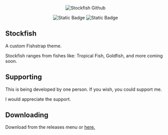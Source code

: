 <div align="center">
  
  ![Stockfish Github](https://github.com/user-attachments/assets/5ea4e512-d7ae-4a86-9609-093becabd7bf)
</div>

<div align="center">

![Static Badge](https://img.shields.io/badge/license-MIT-orange)
![Static Badge](https://img.shields.io/badge/workflow-steady-lightgreen)

</div>




## Stockfish

A custom Fishstrap theme.

Stockfish ranges from fishes like: Tropical Fish, Goldfish, and more coming soon.

## Supporting

This is being developed by one person. If you wish, you could support me.

I would appreciate the support.
  
## Downloading

Download from the releases menu or [here.](https://github.com/JadiPlayz/Stockfish/releases)
